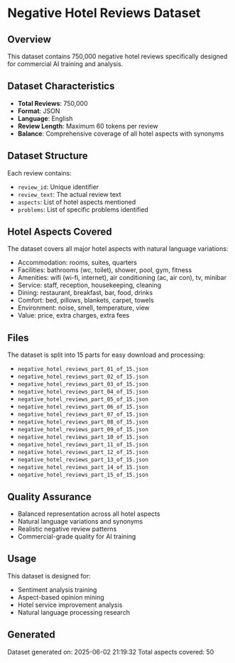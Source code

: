 # Negative Hotel Reviews Dataset

## Overview
This dataset contains 750,000 negative hotel reviews specifically designed for commercial AI training and analysis.

## Dataset Characteristics
- **Total Reviews**: 750,000
- **Format**: JSON
- **Language**: English
- **Review Length**: Maximum 60 tokens per review
- **Balance**: Comprehensive coverage of all hotel aspects with synonyms

## Dataset Structure
Each review contains:
- `review_id`: Unique identifier
- `review_text`: The actual review text
- `aspects`: List of hotel aspects mentioned
- `problems`: List of specific problems identified

## Hotel Aspects Covered
The dataset covers all major hotel aspects with natural language variations:
- Accommodation: rooms, suites, quarters
- Facilities: bathrooms (wc, toilet), shower, pool, gym, fitness
- Amenities: wifi (wi-fi, internet), air conditioning (ac, air con), tv, minibar
- Service: staff, reception, housekeeping, cleaning
- Dining: restaurant, breakfast, bar, food, drinks
- Comfort: bed, pillows, blankets, carpet, towels
- Environment: noise, smell, temperature, view
- Value: price, extra charges, extra fees

## Files
The dataset is split into 15 parts for easy download and processing:
- `negative_hotel_reviews_part_01_of_15.json`
- `negative_hotel_reviews_part_02_of_15.json`
- `negative_hotel_reviews_part_03_of_15.json`
- `negative_hotel_reviews_part_04_of_15.json`
- `negative_hotel_reviews_part_05_of_15.json`
- `negative_hotel_reviews_part_06_of_15.json`
- `negative_hotel_reviews_part_07_of_15.json`
- `negative_hotel_reviews_part_08_of_15.json`
- `negative_hotel_reviews_part_09_of_15.json`
- `negative_hotel_reviews_part_10_of_15.json`
- `negative_hotel_reviews_part_11_of_15.json`
- `negative_hotel_reviews_part_12_of_15.json`
- `negative_hotel_reviews_part_13_of_15.json`
- `negative_hotel_reviews_part_14_of_15.json`
- `negative_hotel_reviews_part_15_of_15.json`

## Quality Assurance
- Balanced representation across all hotel aspects
- Natural language variations and synonyms
- Realistic negative review patterns
- Commercial-grade quality for AI training

## Usage
This dataset is designed for:
- Sentiment analysis training
- Aspect-based opinion mining
- Hotel service improvement analysis
- Natural language processing research

## Generated
Dataset generated on: 2025-06-02 21:19:32
Total aspects covered: 50
